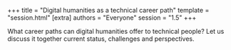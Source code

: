 +++
title = "Digital humanities as a technical career path"
template = "session.html"
[extra]
authors = "Everyone"
session = "1.5"
+++

What career paths can digital humanities offer to technical people? Let us discuss it together current status, challenges and perspectives.